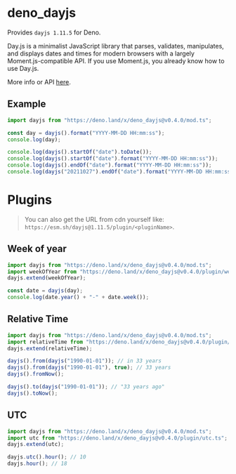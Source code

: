 # deno_dayjs

Provides `dayjs 1.11.5` for Deno.

Day.js is a minimalist JavaScript library that parses, validates, manipulates,
and displays dates and times for modern browsers with a largely
Moment.js-compatible API. If you use Moment.js, you already know how to use
Day.js.

More info or API [here](https://deno.land/x/dayjs).

## Example

```ts
import dayjs from "https://deno.land/x/deno_dayjs@v0.4.0/mod.ts";

const day = dayjs().format("YYYY-MM-DD HH:mm:ss");
console.log(day);

console.log(dayjs().startOf("date").toDate());
console.log(dayjs().startOf("date").format("YYYY-MM-DD HH:mm:ss"));
console.log(dayjs().endOf("date").format("YYYY-MM-DD HH:mm:ss"));
console.log(dayjs("20211027").endOf("date").format("YYYY-MM-DD HH:mm:ss"));
```

# Plugins

> You can also get the URL from cdn yourself like:
> `https://esm.sh/dayjs@1.11.5/plugin/<pluginName>`.

## Week of year

```ts
import dayjs from "https://deno.land/x/deno_dayjs@v0.4.0/mod.ts";
import weekOfYear from "https://deno.land/x/deno_dayjs@v0.4.0/plugin/weekOfYear.ts";
dayjs.extend(weekOfYear);

const date = dayjs(day);
console.log(date.year() + "-" + date.week());
```

## Relative Time

```ts
import dayjs from "https://deno.land/x/deno_dayjs@v0.4.0/mod.ts";
import relativeTime from "https://deno.land/x/deno_dayjs@v0.4.0/plugin/relativeTime.ts";
dayjs.extend(relativeTime);

dayjs().from(dayjs("1990-01-01")); // in 33 years
dayjs().from(dayjs("1990-01-01"), true); // 33 years
dayjs().fromNow();

dayjs().to(dayjs("1990-01-01")); // "33 years ago"
dayjs().toNow();
```

## UTC

```ts
import dayjs from "https://deno.land/x/deno_dayjs@v0.4.0/mod.ts";
import utc from "https://deno.land/x/deno_dayjs@v0.4.0/plugin/utc.ts";
dayjs.extend(utc);

dayjs.utc().hour(); // 10
dayjs.hour(); // 18
```
